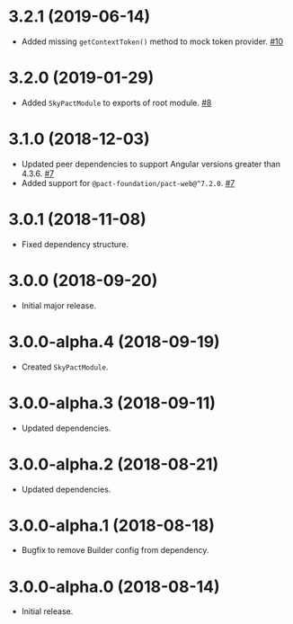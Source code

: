 # 3.2.1 (2019-06-14)

- Added missing `getContextToken()` method to mock token provider. [#10](https://github.com/blackbaud/skyux-sdk-pact/pull/10)


# 3.2.0 (2019-01-29)

- Added `SkyPactModule` to exports of root module. [#8](https://github.com/blackbaud/skyux-sdk-pact/pull/8)

# 3.1.0 (2018-12-03)

- Updated peer dependencies to support Angular versions greater than 4.3.6. [#7](https://github.com/blackbaud/skyux-sdk-pact/pull/7)
- Added support for `@pact-foundation/pact-web@^7.2.0`. [#7](https://github.com/blackbaud/skyux-sdk-pact/pull/7)

# 3.0.1 (2018-11-08)

- Fixed dependency structure.

# 3.0.0 (2018-09-20)

- Initial major release.

# 3.0.0-alpha.4 (2018-09-19)

- Created `SkyPactModule`.

# 3.0.0-alpha.3 (2018-09-11)

- Updated dependencies.

# 3.0.0-alpha.2 (2018-08-21)

- Updated dependencies.

# 3.0.0-alpha.1 (2018-08-18)

- Bugfix to remove Builder config from dependency.

# 3.0.0-alpha.0 (2018-08-14)

- Initial release.
